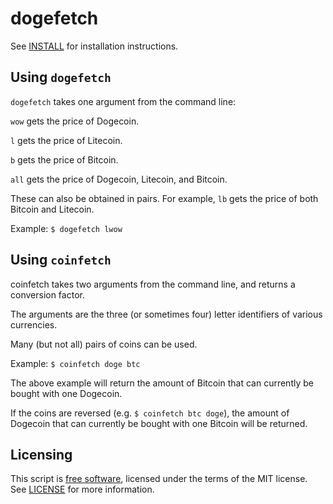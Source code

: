 dogefetch
=========

See [INSTALL](INSTALL) for installation instructions.

Using `dogefetch`
-----------------

`dogefetch` takes one argument from the command line:

`wow` gets the price of Dogecoin.

`l` gets the price of Litecoin.

`b` gets the price of Bitcoin.

`all` gets the price of Dogecoin, Litecoin, and Bitcoin.

These can also be obtained in pairs. For example, `lb` gets the price of both
Bitcoin and Litecoin.

Example: `$ dogefetch lwow`

Using `coinfetch`
-----------------

coinfetch takes two arguments from the command line, and returns a conversion 
factor.

The arguments are the three (or sometimes four) letter identifiers of various 
currencies.

Many (but not all) pairs of coins can be used.

Example: `$ coinfetch doge btc`

The above example will return the amount of Bitcoin that can currently be bought
with one Dogecoin. 

If the coins are reversed (e.g. `$ coinfetch btc doge`), the amount of Dogecoin
that can currently be bought with one Bitcoin will be returned.

Licensing
---------

This script is [free software](http://gnu.org/philosophy/free-sw.html), licensed
under the terms of the MIT license. See [LICENSE](LICENSE) for more information.
